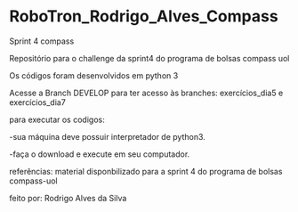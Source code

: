 # RoboTron_Rodrigo_Alves_Compass
Sprint 4 compass

Repositório para o challenge da sprint4 do programa de bolsas compass uol

Os códigos foram desenvolvidos em python 3

Acesse a Branch DEVELOP para ter acesso às branches: exercícios_dia5 e exercícios_dia7

para executar os codigos: 

-sua máquina deve possuir  interpretador de python3.

-faça o download e execute em seu computador.   

referências:
material disponbilizado para a sprint 4 do programa de bolsas compass-uol

feito por: Rodrigo Alves da Silva 
